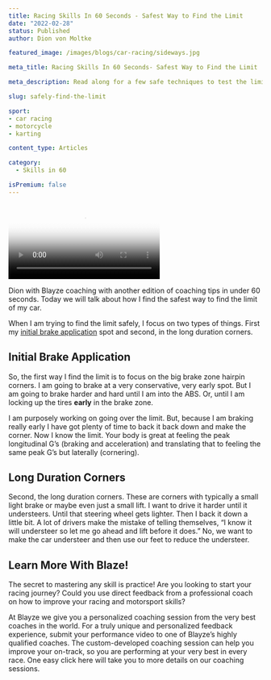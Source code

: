 ```yaml
---
title: Racing Skills In 60 Seconds - Safest Way to Find the Limit
date: "2022-02-28"
status: Published
author: Dion von Moltke

featured_image: /images/blogs/car-racing/sideways.jpg

meta_title: Racing Skills In 60 Seconds- Safest Way to Find the Limit

meta_description: Read along for a few safe techniques to test the limits of your car or bike on the race track.

slug: safely-find-the-limit

sport:
- car racing
- motorcycle
- karting

content_type: Articles

category:
  - Skills in 60

isPremium: false
---
```


<video class="mux-video mt-sm" id="player" poster="https://image.mux.com/MzjPJEjtM6uSYBmLDEVFYxCJ2F11yfPZ02VF6g46O6Ao/thumbnail.png" controls>
	<source src="https://stream.mux.com/MzjPJEjtM6uSYBmLDEVFYxCJ2F11yfPZ02VF6g46O6Ao.m3u8" type="video/mp4" />
</video>

Dion with Blayze coaching with another edition of coaching tips in under 60 seconds. Today we will talk about how I find the safest way to find the limit of my car.

When I am trying to find the limit safely, I focus on two types of things. First my [initial brake application](https://blayze.io/blog/car-racing/racecar-driver-braking-fundamentals-in-under-60-seconds) spot and second, in the long duration corners.

## Initial Brake Application

So, the first way I find the limit is to focus on the big brake zone hairpin corners. I am going to brake at a very conservative, very early spot. But I am going to brake harder and hard until I am into the ABS. Or, until I am locking up the tires **early** in the brake zone.

I am purposely working on going over the limit. But, because I am braking really early I have got plenty of time to back it back down and make the corner. Now I know the limit. Your body is great at feeling the peak longitudinal G’s (braking and acceleration) and translating that to feeling the same peak G’s but laterally (cornering).

## Long Duration Corners

Second, the long duration corners. These are corners with typically a small light brake or maybe even just a small lift. I want to drive it harder until it understeers. Until that steering wheel gets lighter. Then I back it down a little bit. A lot of drivers make the mistake of telling themselves, “I know it will understeer so let me go ahead and lift before it does.” No, we want to make the car understeer and then use our feet to reduce the understeer.

## Learn More With Blaze!

The secret to mastering any skill is practice! Are you looking to start your racing journey? Could you use direct feedback from a professional coach on how to improve your racing and motorsport skills?

At Blayze we give you a personalized coaching session from the very best coaches in the world. For a truly unique and personalized feedback experience, submit your performance video to one of Blayze’s highly qualified coaches. The custom-developed coaching session can help you improve your on-track, so you are performing at your very best in every race. One easy click here will take you to more details on our coaching sessions.
